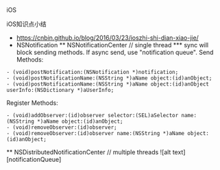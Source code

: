 iOS

iOS知识点小结
* https://cnbin.github.io/blog/2016/03/23/ioszhi-shi-dian-xiao-jie/
* NSNotification
** NSNotificationCenter // single thread
*** sync will block sending methods. If async send, use "notification queue".
Send Methods:
```
- (void)postNotification:(NSNotification *)notification;
- (void)postNotificationName:(NSString *)aName object:(id)anObject;
- (void)postNotificationName:(NSString *)aName object:(id)anObject userInfo:(NSDictionary *)aUserInfo;
```
Register Methods:
```
- (void)addObserver:(id)observer selector:(SEL)aSelector name:(NSString *)aName object:(id)anObject;
- (void)removeObserver:(id)observer;
- (void)removeObserver:(id)observer name:(NSString *)aName object:(id)anObject;
```
** NSDistributedNotificationCenter // multiple threads
![alt text][notificationQueue]

